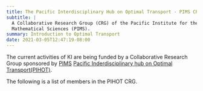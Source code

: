 ```yaml
---
title: The Pacific Interdisciplinary Hub on Optimal Transport - PIMS CRG
subtitle: |
  A Collaborative Research Group (CRG) of the Pacific Institute for the
  Mathematical Sciences (PIMS).
summary: Introduction to Optimal Transport
date: 2021-03-05T12:47:19-08:00
---
```

The current activities of KI are being funded by a Collaborative Research Group sponsored by [PIMS](https://www.pims.math.ca)
[Pacific Inderdisciplinary hub on Optimal Transport(PIHOT)](https://www.pims.math.ca/collaborative-research-groups/pihot).

The following is a list of members in the PIHOT CRG. 


